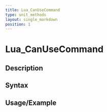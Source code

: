 ```yaml
---
title: Lua_CanUseCommand
type: unit_methods
layout: single_markdown
position: 1
---
```


# Lua_CanUseCommand

## Description

## Syntax

## Usage/Example


